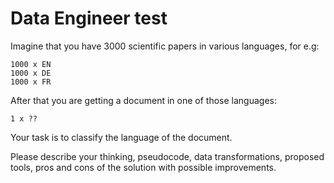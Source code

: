 # Data Engineer test

Imagine that you have 3000 scientific papers in various languages, for e.g:

    1000 x EN
    1000 x DE
    1000 x FR

After that you are getting a document in one of those languages:

    1 x ??

Your task is to classify the language of the document.

Please describe your thinking, pseudocode, data transformations, proposed tools,  pros and cons of the solution with possible improvements.
